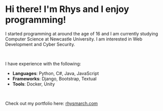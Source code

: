 # Hi there! I'm Rhys and I enjoy programming!

I started programming at around the age of 16 and I am currently studying Computer Science at Newcastle University. I am interested in Web Development and Cyber Security.

<br>

I have experience with the following:

- **Languages**: Python, C#, Java, JavaScript
- **Frameworks**: Django, Bootstrap, Textual
- **Tools**: Docker, Unity
<br>

Check out my portfolio here: [rhysmarch.com](https://rhysmarch.com/)

